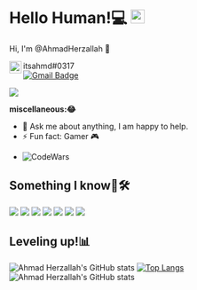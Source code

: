 # Hello Human!💻 <img src="https://cdn.discordapp.com/emojis/366999782348292108.png?v=1" width="25px">
  
Hi, I'm @AhmadHerzallah 🌌

<img align="left" alt="@AhmadHerzallah's Discord" width="22px" src="https://cdn.jsdelivr.net/npm/simple-icons@v3/icons/discord.svg" /> itsahmd#0317
<br />
 [![Gmail Badge](https://img.shields.io/badge/-ahmedpalhr0595@gmail.com-c14438?style=flat-square&logo=Gmail&logoColor=white&link=mailto:ahmedpalhr0595@gmail.com)](mailto:ahmedpalhr0595@gmail.com)

![](https://visitor-badge.glitch.me/badge?page_id=AhmadHerzallah.AhmadHerzallah)

**miscellaneous:😂**
- 💬 Ask me about anything, I am happy to help.
- ⚡ Fun fact: Gamer 🎮
<!-- - 🌱 I’m currently learning Python -->
- ![CodeWars](https://www.codewars.com/users/ahmd/badges/micro)

## Something I know🤔🛠️
![](https://img.shields.io/badge/:-Linux-informational?style=flat&logo=linux&logoColor=white&color=FCC624)
![](https://img.shields.io/badge/:-Windows-informational?style=flat&logo=windows&logoColor=white&color=blue)
![](https://img.shields.io/badge/:-GitHub-informational?style=flat&logo=github&logoColor=white&color=181717)
![](https://img.shields.io/badge/:-Git-informational?style=flat&logo=git&logoColor=white&color=F05032)
![](https://img.shields.io/badge/Editor-Visual%20Studio%20Code-blue.svg?logo=visual-studio-code)
![](https://badgen.net/badge/icon/visualstudio?icon=visualstudio&label)
![](https://img.shields.io/badge/:-Python-informational?style=flat&logo=python&logoColor=white&color=3776AB)

## Leveling up!📊
![Ahmad Herzallah's GitHub stats](https://github-readme-stats.vercel.app/api?username=AhmadHerzallah&show_icons=true&theme=nightowl)
[![Top Langs](https://github-readme-stats.vercel.app/api/top-langs/?username=AhmadHerzallah&layout=compact&theme=nightowl)](https://github.com/AhmadHerzallah/github-readme-stats)
![Ahmad Herzallah's GitHub stats](https://github-readme-stats.vercel.app/api?username=AhmadHerzallah&show_icons=true&theme=nightowl)


<!-- <img src="https://github-readme-stats.vercel.app/api?username=AhmadHerzallah&show_icons=true&theme=nightowl" alt="AhmadHerzallah"> -->
<!-- https://github-readme-stats.vercel.app/api?username=AhmadHerzallah&show_icons=true&theme=gotham -->
